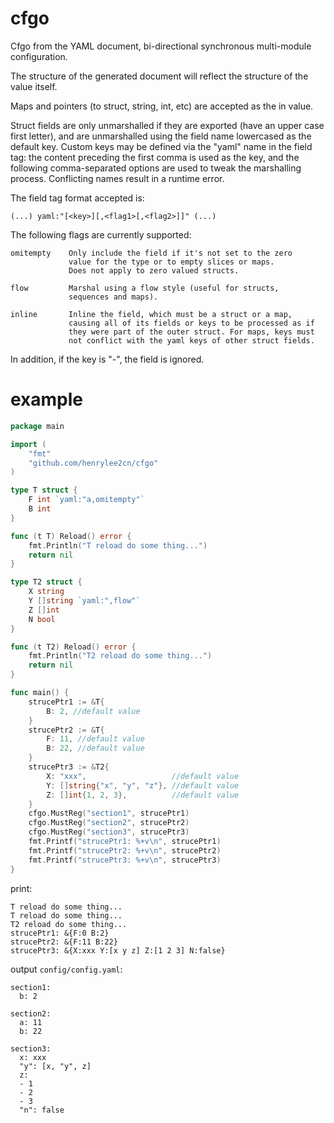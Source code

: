 # cfgo
Cfgo from the YAML document, bi-directional synchronous multi-module configuration.

The structure of the generated document will reflect the structure of the value itself.

Maps and pointers (to struct, string, int, etc) are accepted as the in value.

Struct fields are only unmarshalled if they are exported (have an upper case
first letter), and are unmarshalled using the field name lowercased as the
default key. Custom keys may be defined via the "yaml" name in the field
tag: the content preceding the first comma is used as the key, and the
following comma-separated options are used to tweak the marshalling process.
Conflicting names result in a runtime error.

The field tag format accepted is:

    (...) yaml:"[<key>][,<flag1>[,<flag2>]]" (...)

The following flags are currently supported:

    omitempty    Only include the field if it's not set to the zero
                 value for the type or to empty slices or maps.
                 Does not apply to zero valued structs.

    flow         Marshal using a flow style (useful for structs,
                 sequences and maps).

    inline       Inline the field, which must be a struct or a map,
                 causing all of its fields or keys to be processed as if
                 they were part of the outer struct. For maps, keys must
                 not conflict with the yaml keys of other struct fields.

In addition, if the key is "-", the field is ignored.

# example

```go
package main

import (
	"fmt"
	"github.com/henrylee2cn/cfgo"
)

type T struct {
	F int `yaml:"a,omitempty"`
	B int
}

func (t T) Reload() error {
	fmt.Println("T reload do some thing...")
	return nil
}

type T2 struct {
	X string
	Y []string `yaml:",flow"`
	Z []int
	N bool
}

func (t T2) Reload() error {
	fmt.Println("T2 reload do some thing...")
	return nil
}

func main() {
	strucePtr1 := &T{
		B: 2, //default value
	}
	strucePtr2 := &T{
		F: 11, //default value
		B: 22, //default value
	}
	strucePtr3 := &T2{
		X: "xxx",                   //default value
		Y: []string{"x", "y", "z"}, //default value
		Z: []int{1, 2, 3},          //default value
	}
	cfgo.MustReg("section1", strucePtr1)
	cfgo.MustReg("section2", strucePtr2)
	cfgo.MustReg("section3", strucePtr3)
	fmt.Printf("strucePtr1: %+v\n", strucePtr1)
	fmt.Printf("strucePtr2: %+v\n", strucePtr2)
	fmt.Printf("strucePtr3: %+v\n", strucePtr3)
}
```

print:

```
T reload do some thing...
T reload do some thing...
T2 reload do some thing...
strucePtr1: &{F:0 B:2}
strucePtr2: &{F:11 B:22}
strucePtr3: &{X:xxx Y:[x y z] Z:[1 2 3] N:false}
```

output `config/config.yaml`:

```
section1:
  b: 2

section2:
  a: 11
  b: 22

section3:
  x: xxx
  "y": [x, "y", z]
  z:
  - 1
  - 2
  - 3
  "n": false

```